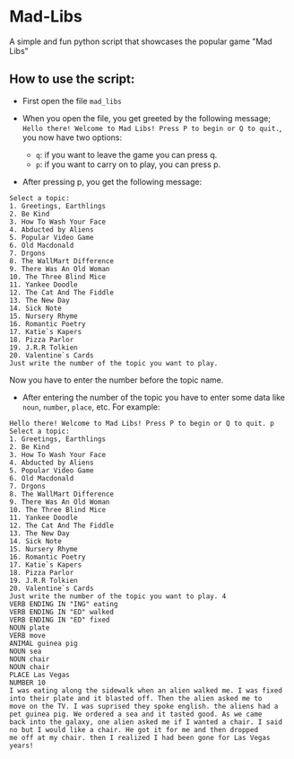 # Mad-Libs

A simple and fun python script that showcases the popular game "Mad Libs"

## How to use the script:
- First open the file ```mad_libs```

- When you open the file, you get greeted by the following message; `Hello there! Welcome to Mad Libs! Press P to begin or Q to quit.`, you now have two options:
    - `q`: if you want to leave the game you can press q. 
    - `p`: if you want to carry on to play, you can press p.

- After pressing p, you get the following message: 
```
Select a topic:
1. Greetings, Earthlings
2. Be Kind
3. How To Wash Your Face
4. Abducted by Aliens
5. Popular Video Game
6. Old Macdonald
7. Drgons
8. The WallMart Difference
9. There Was An Old Woman
10. The Three Blind Mice
11. Yankee Doodle
12. The Cat And The Fiddle
13. The New Day
14. Sick Note
15. Nursery Rhyme
16. Romantic Poetry
17. Katie`s Kapers
18. Pizza Parlor
19. J.R.R Tolkien
20. Valentine`s Cards
Just write the number of the topic you want to play.
```
Now you have to enter the number before the topic name.

- After entering the number of the topic you have to enter some data like `noun`, `number`, `place`, etc. For example:
```
Hello there! Welcome to Mad Libs! Press P to begin or Q to quit. p
Select a topic:
1. Greetings, Earthlings
2. Be Kind
3. How To Wash Your Face
4. Abducted by Aliens
5. Popular Video Game
6. Old Macdonald
7. Drgons
8. The WallMart Difference
9. There Was An Old Woman
10. The Three Blind Mice
11. Yankee Doodle
12. The Cat And The Fiddle
13. The New Day
14. Sick Note
15. Nursery Rhyme
16. Romantic Poetry
17. Katie`s Kapers
18. Pizza Parlor
19. J.R.R Tolkien
20. Valentine`s Cards
Just write the number of the topic you want to play. 4
VERB ENDING IN "ING" eating
VERB ENDING IN "ED" walked
VERB ENDING IN "ED" fixed
NOUN plate
VERB move
ANIMAL guinea pig
NOUN sea
NOUN chair
NOUN chair
PLACE Las Vegas
NUMBER 10 
I was eating along the sidewalk when an alien walked me. I was fixed into their plate and it blasted off. Then the alien asked me to
move on the TV. I was suprised they spoke english. the aliens had a pet guinea pig. We ordered a sea and it tasted good. As we came 
back into the galaxy, one alien asked me if I wanted a chair. I said no but I would like a chair. He got it for me and then dropped
me off at my chair. then I realized I had been gone for Las Vegas years!
```
